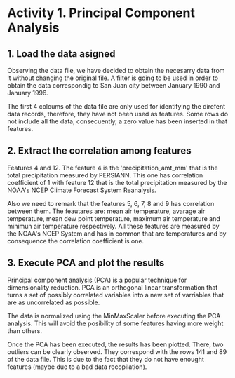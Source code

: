 # Activity 1. Principal Component Analysis

## 1. Load the data asigned
Observing the data file, we have decided to obtain the necesarry data from it 
without changing the original file. A filter is going to be used in order to 
obtain the data correspondig to San Juan city between January 1990 and January
1996.

The first 4 coloums of the data file are only used for identifying the direfent
data records, therefore, they have not been used as features. Some rows do not
include all the data, consecuently, a zero value has been inserted in that 
features.


## 2. Extract the correlation among features
Features 4 and 12. The feature 4 is the 'precipitation_amt_mm' that is the 
total precipitation measured by PERSIANN. This one has correlation coefficient 
of 1 with feature 12 that is the total precipitation measured by the NOAA's 
NCEP Climate Forecast System Reanalysis. 

Also we need to remark that the features 5, 6, 7, 8 and 9 has correlation 
between them. The feautares are: mean air temperature, avarage air temperature, 
mean dew point temperature, maximum air temperature and minimun air temperature 
respectively. All these features are measured by the NOAA's NCEP System and has 
in common that are temperatures and by consequence the correlation coefficient 
is one.


## 3. Execute PCA and plot the results
Principal component analysis (PCA) is a popular technique for dimensionality 
reduction. PCA is an orthogonal linear transformation that turns a set of 
possibly correlated variables into a new set of varriables that are as 
uncorrelated as possible.

The data is normalized using the MinMaxScaler before executing the PCA analysis.
This will avoid the posibility of some features having more weight than others.

Once the PCA has been executed, the results has been plotted. There, two 
outliers can be clearly observed. They correspond with the rows 141 and 89 of
the data file. This is due to the fact that they do not have enought features
(maybe due to a bad data recopilation).

